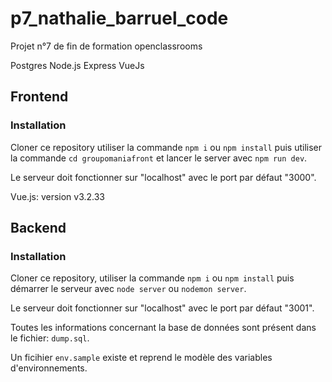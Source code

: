 # p7_nathalie_barruel_code
Projet n°7 de fin de formation openclassrooms

Postgres
Node.js
Express
VueJs

## Frontend ##
### Installation ###

Cloner ce repository utiliser la commande `npm i` ou `npm install` puis utiliser la commande `cd groupomaniafront` et lancer le server avec `npm run dev`.

Le serveur doit fonctionner sur "localhost" avec le port par défaut "3000".

Vue.js: version v3.2.33

## Backend ##
### Installation ###
Cloner ce repository, utiliser la commande `npm i` ou `npm install` puis démarrer le serveur avec `node server` ou `nodemon server`.

Le serveur doit fonctionner sur "localhost" avec le port par défaut "3001".

Toutes les informations concernant la base de données sont présent dans le fichier: `dump.sql`.

Un ficihier `env.sample` existe et reprend le modèle des variables d'environnements.